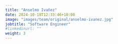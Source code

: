 ```yaml
---
title: "Anselmo Ivañez"
date: 2024-10-18T12:33:46+10:00
image: "images/team/original/anselmo-ivanez.jpg"
jobtitle: "Software Engineer"
#linkedinurl: ""
weight: 3
---
```


